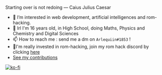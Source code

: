 Starting over is not redoing — Caius Julius Caesar
- 👀 I’m interested in web development, artificial intelligences and rom-hacking.
- 🔬 Irl I'm 16 years old, in High School, doing Maths, Physics and Chemistry and Digital Sciences
- 📫 How to reach me : send me a dm on `Arlequiin#1853` !
- 🌲I'm really invested in rom-hacking, join my rom hack discord by clicking <a href="https://arlequiin.github.io/resurrection/">here</a>
- <a href="https://skyline.github.com/arlequiin/2023">See my contributions</a>

[![ko-fi](https://ko-fi.com/img/githubbutton_sm.svg)](https://ko-fi.com/O5O3HVW5N)
<!---
Arlequiin/Arlequiin is a ✨ special ✨ repository because its `README.md` (this file) appears on your GitHub profile.
You can click the Preview link to take a look at your changes.
--->
